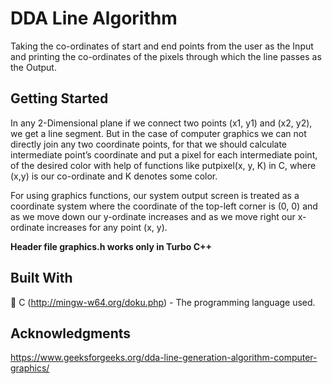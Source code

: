# DDA Line Algorithm

Taking the co-ordinates of start and end points from the user as the Input and printing the co-ordinates of the pixels through which the line passes as the Output.

## Getting Started

In any 2-Dimensional plane if we connect two points (x1, y1) and (x2, y2), we get a line segment. But in the case of computer graphics we can not directly join any two coordinate points, for that we should calculate intermediate point’s coordinate and put a pixel for each intermediate point, of the desired color with help of functions like putpixel(x, y, K) in C, where (x,y) is our co-ordinate and K denotes some color.

For using graphics functions, our system output screen is treated as a coordinate system where the coordinate of the top-left corner is (0, 0) and as we move down our y-ordinate increases and as we move right our x-ordinate increases for any point (x, y).

**Header file graphics.h works only in Turbo C++**

## Built With

:beginner: C (http://mingw-w64.org/doku.php)  - The programming language used.

## Acknowledgments
https://www.geeksforgeeks.org/dda-line-generation-algorithm-computer-graphics/
